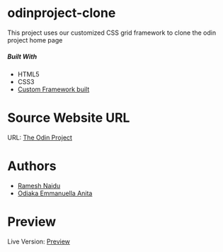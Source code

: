 # odinproject-clone
This project uses our customized CSS grid framework to clone the odin project home page

##### Built With
- HTML5
- CSS3
- [Custom Framework built](https://github.com/Audrey-Ella-xo/css-framework/tree/css-framework)

# Source Website URL 

URL: [The Odin Project](https://www.theodinproject.com/)

# Authors
- [Ramesh Naidu](https://github.com/rna)
- [Odiaka Emmanuella Anita](https://github.com/Audrey-Ella-xo)

# Preview
Live Version: [Preview](https://rna.github.io/odinproject-clone)

